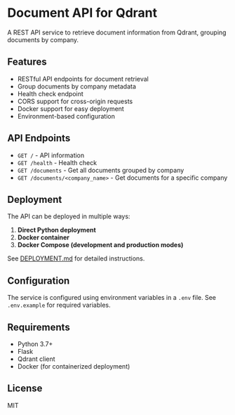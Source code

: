 # Document API for Qdrant

A REST API service to retrieve document information from Qdrant, grouping documents by company.

## Features

- RESTful API endpoints for document retrieval
- Group documents by company metadata
- Health check endpoint
- CORS support for cross-origin requests
- Docker support for easy deployment
- Environment-based configuration

## API Endpoints

- `GET /` - API information
- `GET /health` - Health check
- `GET /documents` - Get all documents grouped by company
- `GET /documents/<company_name>` - Get documents for a specific company

## Deployment

The API can be deployed in multiple ways:

1. **Direct Python deployment**
2. **Docker container**
3. **Docker Compose (development and production modes)**

See [DEPLOYMENT.md](DEPLOYMENT.md) for detailed instructions.

## Configuration

The service is configured using environment variables in a `.env` file. See `.env.example` for required variables.

## Requirements

- Python 3.7+
- Flask
- Qdrant client
- Docker (for containerized deployment)

## License

MIT